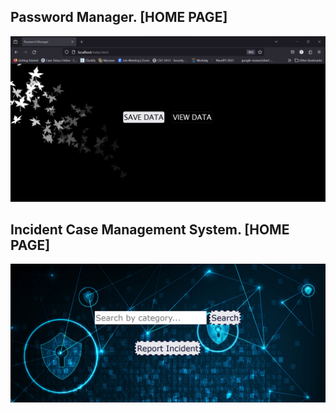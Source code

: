 ## Password Manager. [HOME PAGE]
![Passowrd Manager Home Page](img/kendraIt0.png)
## Incident Case Management System. [HOME PAGE]
![Incident Case Management System Home Page](img/kendraIt1.png)